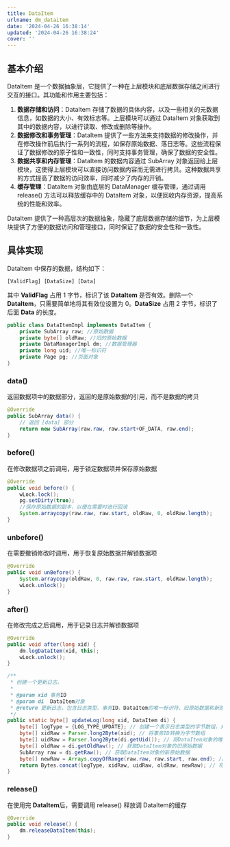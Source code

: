 ```yaml
---
title: DataItem
urlname: dm_dataitem
date: '2024-04-26 16:38:14'
updated: '2024-04-26 16:38:24'
cover: ''
---
```

## 基本介绍
DataItem 是一个数据抽象层，它提供了一种在上层模块和底层数据存储之间进行交互的接口。其功能和作用主要包括：

1. **数据存储和访问**：DataItem 存储了数据的具体内容，以及一些相关的元数据信息，如数据的大小、有效标志等。上层模块可以通过 DataItem 对象获取到其中的数据内容，以进行读取、修改或删除等操作。
2. **数据修改和事务管理**：DataItem 提供了一些方法来支持数据的修改操作，并在修改操作前后执行一系列的流程，如保存原始数据、落日志等。这些流程保证了数据修改的原子性和一致性，同时支持事务管理，确保了数据的安全性。
3. **数据共享和内存管理**：DataItem 的数据内容通过 SubArray 对象返回给上层模块，这使得上层模块可以直接访问数据内容而无需进行拷贝。这种数据共享的方式提高了数据的访问效率，同时减少了内存的开销。
4. **缓存管理**：DataItem 对象由底层的 DataManager 缓存管理，通过调用 release() 方法可以释放缓存中的 DataItem 对象，以便回收内存资源，提高系统的性能和效率。

DataItem 提供了一种高层次的数据抽象，隐藏了底层数据存储的细节，为上层模块提供了方便的数据访问和管理接口，同时保证了数据的安全性和一致性。
## 具体实现
DataItem 中保存的数据，结构如下：
```
[ValidFlag] [DataSize] [Data]
```
其中 **ValidFlag** 占用 1 字节，标识了该 **DataItem** 是否有效。删除一个 **DataItem**，只需要简单地将其有效位设置为 0。**DataSize** 占用 2 字节，标识了后面 **Data** 的长度。
```java
public class DataItemImpl implements DataItem {
    private SubArray raw; //原始数据
    private byte[] oldRaw; //旧的原始数据
    private DataManagerImpl dm; //数据管理器
    private long uid; //唯一标识符
    private Page pg; //页面对象
}
```
### data()
返回数据项中的数据部分，返回的是原始数据的引用，而不是数据的拷贝
```java
@Override
public SubArray data() {
    // 返回 [data] 部分
    return new SubArray(raw.raw, raw.start+OF_DATA, raw.end);
}
```
### before()
在修改数据项之前调用，用于锁定数据项并保存原始数据
```java
@Override
public void before() {
    wLock.lock();
    pg.setDirty(true);
    //保存原始数据的副本，以便在需要时进行回滚
    System.arraycopy(raw.raw, raw.start, oldRaw, 0, oldRaw.length); 
}
```
### unbefore()
在需要撤销修改时调用，用于恢复原始数据并解锁数据项
```java
@Override
public void unBefore() {
    System.arraycopy(oldRaw, 0, raw.raw, raw.start, oldRaw.length);
    wLock.unlock();
}
```
### after()
在修改完成之后调用，用于记录日志并解锁数据项
```java
@Override
public void after(long xid) {
    dm.logDataItem(xid, this);
    wLock.unlock();
}

/**
 * 创建一个更新日志。
 *
 * @param xid 事务ID
 * @param di  DataItem对象
 * @return 更新日志，包含日志类型、事务ID、DataItem的唯一标识符、旧原始数据和新原始数据
 */
public static byte[] updateLog(long xid, DataItem di) {
    byte[] logType = {LOG_TYPE_UPDATE}; // 创建一个表示日志类型的字节数组，并设置其值为LOG_TYPE_UPDATE
    byte[] xidRaw = Parser.long2Byte(xid); // 将事务ID转换为字节数组
    byte[] uidRaw = Parser.long2Byte(di.getUid()); // 将DataItem对象的唯一标识符转换为字节数组
    byte[] oldRaw = di.getOldRaw(); // 获取DataItem对象的旧原始数据
    SubArray raw = di.getRaw(); // 获取DataItem对象的新原始数据
    byte[] newRaw = Arrays.copyOfRange(raw.raw, raw.start, raw.end); // 将新原始数据转换为字节数组
    return Bytes.concat(logType, xidRaw, uidRaw, oldRaw, newRaw); // 将所有字节数组连接在一起，形成一个完整的更新日志，并返回这个日志
}
```
### release()
在使用完 **DataItem**后，需要调用 release() 释放调 DataItem的缓存
```java
@Override
public void release() {
    dm.releaseDataItem(this);
}
```
